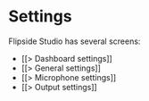 # Settings

Flipside Studio has several screens:

* [[> Dashboard settings]]
* [[> General settings]]
* [[> Microphone settings]]
* [[> Output settings]]
